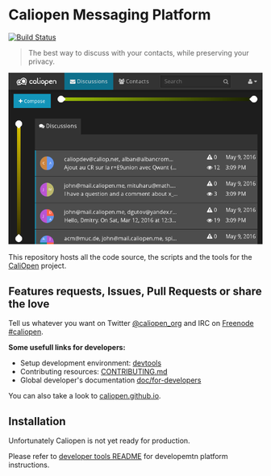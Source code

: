 # Caliopen Messaging Platform

[![Build Status](https://travis-ci.org/CaliOpen/Caliopen.svg)](https://travis-ci.org/CaliOpen/Caliopen)

> The best way to discuss with your contacts, while preserving your privacy.

![Actual POC](doc/assets/play_with_poc.png)

This repository hosts all the code source, the scripts and the tools for the
[CaliOpen](https://caliopen.org) project.


## Features requests, Issues, Pull Requests or share the love

Tell us whatever you want on Twitter [@caliopen_org](https://twitter.com/caliopen_org) and IRC on
[Freenode #caliopen](irc://chat.freenode.net:6697/caliopen).

**Some usefull links for developers:**

* Setup development environment: [devtools](devtools/README.md)
* Contributing resources: [CONTRIBUTING.md](CONTRIBUTING.md)
* Global developer's documentation [doc/for-developers](doc/for-developers/)

You can also take a look to [caliopen.github.io]([https://caliopen.github.io/).


## Installation

Unfortunately Caliopen is not yet ready for production.

Please refer to [developer tools README](devtools/README.md) for developemtn platform instructions.
